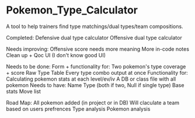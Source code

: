 # Pokemon_Type_Calculator
A tool to help trainers find type matchings/dual types/team compositions.

Completed:
    Defensive dual type calculator
    Offensive dual type calculator

Needs improving:
    Offensive score needs more meaning
    More in-code notes
    Clean up + Qoc
    UI (I don't know good UI)

Needs to be done:
    Form + functionality for:
        Two pokemon's type coverage + score
        Raw Type Table
        Every type combo output at once 
    Functionality for:
        Calculating pokemon stats at each level/ev/iv
    A DB or class file with all pokemon
        Needs to have:
          Name
          Type (both if two, Null if single type)
          Base stats
          Move list

Road Map:
    All pokemon added (in project or in DB)
    Will claculate a team based on users prefrences
    Type analysis
    Pokemon analysis
